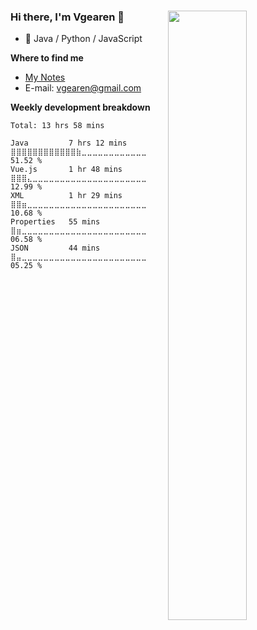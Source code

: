 ### Hi there, I'm Vgearen 👋<img align="right" width="50%" src="https://github-readme-stats.vercel.app/api?username=vgearen&show_icons=true">


-   🥷 Java / Python / JavaScript

**Where to find me**
- [My Notes](https://vgearen.github.io/)
- E-mail: vgearen@gmail.com


**Weekly development breakdown**
<!--START_SECTION:waka-->
```text
Total: 13 hrs 58 mins

Java         7 hrs 12 mins   ⣿⣿⣿⣿⣿⣿⣿⣿⣿⣿⣿⣿⣷⣀⣀⣀⣀⣀⣀⣀⣀⣀⣀⣀⣀   51.52 % 
Vue.js       1 hr 48 mins    ⣿⣿⣿⣄⣀⣀⣀⣀⣀⣀⣀⣀⣀⣀⣀⣀⣀⣀⣀⣀⣀⣀⣀⣀⣀   12.99 % 
XML          1 hr 29 mins    ⣿⣿⣶⣀⣀⣀⣀⣀⣀⣀⣀⣀⣀⣀⣀⣀⣀⣀⣀⣀⣀⣀⣀⣀⣀   10.68 % 
Properties   55 mins         ⣿⣶⣀⣀⣀⣀⣀⣀⣀⣀⣀⣀⣀⣀⣀⣀⣀⣀⣀⣀⣀⣀⣀⣀⣀   06.58 % 
JSON         44 mins         ⣿⣤⣀⣀⣀⣀⣀⣀⣀⣀⣀⣀⣀⣀⣀⣀⣀⣀⣀⣀⣀⣀⣀⣀⣀   05.25 % 
```
<!--END_SECTION:waka-->
